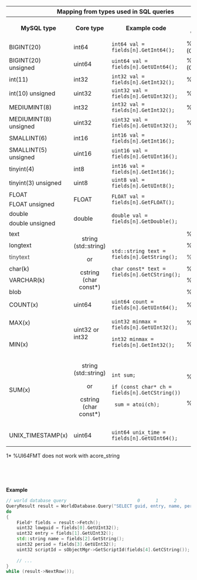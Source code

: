 <div id="main-content" data-inline-comments-target="true" class="wiki-content">
    <div class="table-wrap">
        <table class="confluenceTable" resolved="">
            <thead>
                <tr>
                    <th colspan="4" class="confluenceTh">Mapping from types used in SQL queries</th>
                </tr>
            </thead>
            <tbody>
                <tr>
                    <th class="confluenceTh">
                        <p>MySQL type</p>
                        <th class="confluenceTh">Core type
                    </th>
                    <th class="confluenceTh">Example code</th>
                    <th colspan="1" class="confluenceTh">Variable operators</th>
                </tr>
                <tr>
                    <td colspan="1" class="confluenceTd">BIGINT(20)</td>
                    <td colspan="1" class="confluenceTd">int64</td>
                    <td colspan="1" class="confluenceTd"><code>int64 val = fields[n].GetInt64();</code></td>
                    <td colspan="1" class="confluenceTd">%I64d&nbsp;&nbsp;&nbsp;&nbsp;&nbsp;&nbsp; (Capital i)</td>
                </tr>
                <tr>
                    <td colspan="1" class="confluenceTd">BIGINT(20) unsigned</td>
                    <td colspan="1" class="confluenceTd">uint64</td>
                    <td colspan="1" class="confluenceTd"><code><span>uint64 val = fields[n].GetUInt64();</span></code>
                    </td>
                    <td colspan="1" class="confluenceTd">%I64u&nbsp;&nbsp;&nbsp;&nbsp;&nbsp;&nbsp; (Capital i)</td>
                </tr>
                <tr>
                    <td colspan="1" class="confluenceTd">int(11)</td>
                    <td colspan="1" class="confluenceTd">int32</td>
                    <td colspan="1" class="confluenceTd"><code><span>int32 val = fields[n].GetInt32();</span></code>
                    </td>
                    <td colspan="1" class="confluenceTd"><span>%u</span></td>
                </tr>
                <tr>
                    <td colspan="1" class="confluenceTd">int(10) unsigned</td>
                    <td colspan="1" class="confluenceTd">uint32</td>
                    <td colspan="1" class="confluenceTd"><code><span>uint32 val = fields[n].GetUInt32();</span></code>
                    </td>
                    <td colspan="1" class="confluenceTd"><span>%u</span></td>
                </tr>
                <tr>
                    <td colspan="1" class="confluenceTd">MEDIUMINT(8)</td>
                    <td colspan="1" class="confluenceTd">int32</td>
                    <td colspan="1" class="confluenceTd"><code><span>int32 val = fields[n].GetInt32();</span></code>
                    </td>
                    <td colspan="1" class="confluenceTd"><span>%u</span></td>
                </tr>
                <tr>
                    <td colspan="1" class="confluenceTd">MEDIUMINT(8) unsigned</td>
                    <td colspan="1" class="confluenceTd">uint32</td>
                    <td colspan="1" class="confluenceTd"><code><span>uint32 val = fields[n].GetUInt32();</span></code>
                    </td>
                    <td colspan="1" class="confluenceTd"><span>%u</span></td>
                </tr>
                <tr>
                    <td colspan="1" class="confluenceTd">SMALLINT(6)</td>
                    <td colspan="1" class="confluenceTd">int16</td>
                    <td colspan="1" class="confluenceTd"><code><span>int16 val = fields[n].GetInt16();</span></code>
                    </td>
                    <td colspan="1" class="confluenceTd">&nbsp;</td>
                </tr>
                <tr>
                    <td colspan="1" class="confluenceTd">SMALLINT(5) unsigned</td>
                    <td colspan="1" class="confluenceTd">uint16</td>
                    <td colspan="1" class="confluenceTd"><code><span>uint16 val = fields[n].GetUInt16();</span></code>
                    </td>
                    <td colspan="1" class="confluenceTd">&nbsp;</td>
                </tr>
                <tr>
                    <td colspan="1" class="confluenceTd">tinyint(4)</td>
                    <td colspan="1" class="confluenceTd">int8</td>
                    <td colspan="1" class="confluenceTd"><code><span>int16 val = fields[n].GetInt16();</span></code>
                    </td>
                    <td colspan="1" class="confluenceTd">&nbsp;</td>
                </tr>
                <tr>
                    <td colspan="1" class="confluenceTd">tinyint(3) unsigned</td>
                    <td colspan="1" class="confluenceTd">uint8</td>
                    <td colspan="1" class="confluenceTd"><code><span>uint8 val = fields[n].GetUInt8();</span></code>
                    </td>
                    <td colspan="1" class="confluenceTd">&nbsp;</td>
                </tr>
                <tr>
                    <td colspan="1" class="confluenceTd">FLOAT</td>
                    <td rowspan="2" class="confluenceTd">FLOAT</td>
                    <td rowspan="2" class="confluenceTd"><code>FLOAT val = fields[n].GetFLOAT();</code></td>
                    <td colspan="1" class="confluenceTd">&nbsp;</td>
                </tr>
                <tr>
                    <td colspan="1" class="confluenceTd">FLOAT unsigned</td>
                    <td class="confluenceTd">&nbsp;</td>
                </tr>
                <tr>
                    <td class="confluenceTd">double</td>
                    <td rowspan="2" class="confluenceTd">double</td>
                    <td rowspan="2" class="confluenceTd"><code>double val = fields[n].GetDouble();</code></td>
                    <td colspan="1" class="confluenceTd">&nbsp;</td>
                </tr>
                <tr>
                    <td class="confluenceTd">double unsigned</td>
                    <td class="confluenceTd">&nbsp;</td>
                </tr>
                <tr>
                    <td colspan="1" class="confluenceTd">text</td>
                    <td rowspan="6" class="confluenceTd">
                        <p style="text-align: center;"><span>string (std::string)</span></p>
                        <p style="text-align: center;"><span>or</span></p>
                        <p style="text-align: center;"><span>cstring (char const*)</span></p>
                    </td>
                    <td rowspan="6" class="confluenceTd">
                        <p><code>std::string text = fields[n].GetString();</code></p>
                        <p><code>char const* text = fields[n].GetCString();</code></p>
                    </td>
                    <td colspan="1" class="confluenceTd">%s</td>
                </tr>
                <tr>
                    <td colspan="1" class="confluenceTd">longtext</td>
                    <td class="confluenceTd"><span>%s</span></td>
                </tr>
                <tr>
                    <td colspan="1" class="confluenceTd"><span style="color: rgb(68,68,68);">tinytext</span></td>
                    <td class="confluenceTd"><span style="color: rgb(68,68,68);"><span>%s</span></span></td>
                </tr>
                <tr>
                    <td colspan="1" class="confluenceTd">char(k)</td>
                    <td class="confluenceTd"><span>%s</span></td>
                </tr>
                <tr>
                    <td colspan="1" class="confluenceTd">VARCHAR(k)</td>
                    <td class="confluenceTd"><span>%s</span></td>
                </tr>
                <tr>
                    <td colspan="1" class="confluenceTd">blob</td>
                    <td class="confluenceTd"><span>%s</span></td>
                </tr>
                <tr>
                    <td colspan="1" class="confluenceTd">COUNT(x)</td>
                    <td colspan="1" class="confluenceTd">uint64</td>
                    <td colspan="1" class="confluenceTd"><code><span>uint64 count = fields[n].GetUInt64();</span></code>
                    </td>
                    <td colspan="1" class="confluenceTd">%UI64FMT*</td>
                </tr>
                <tr>
                    <td colspan="1" class="confluenceTd">MAX(x)</td>
                    <td rowspan="2" class="confluenceTd">uint32 or int32</td>
                    <td rowspan="2" class="confluenceTd">
                        <p><code>uint32 minmax = fields[n].GetUInt32();</code></p>
                        <p><code>int32 minmax = fields[n].GetInt32();</code></p>
                    </td>
                    <td colspan="1" class="confluenceTd">%u</td>
                </tr>
                <tr>
                    <td colspan="1" class="confluenceTd">MIN(x)</td>
                    <td class="confluenceTd"><span>%u</span></td>
                </tr>
                <tr>
                    <td colspan="1" class="confluenceTd">SUM(x)</td>
                    <td colspan="1" class="confluenceTd">
                        <p style="text-align: center;">string (std::string)</p>
                        <p style="text-align: center;">or</p>
                        <p style="text-align: center;">cstring (char const*)</p>
                    </td>
                    <td colspan="1" class="confluenceTd">
                        <p><code>int sum;</code></p>
                        <p><code>if (const char* ch = fields[n].GetCString())</code></p>
                        <p><code> sum = atoi(ch);</code></p>
                    </td>
                    <td colspan="1" class="confluenceTd">
                        <p>%s</p>
                        <p>&nbsp;</p>
                        <p>%s</p>
                    </td>
                </tr>
                <tr>
                    <td colspan="1" class="confluenceTd">UNIX_TIMESTAMP(x)</td>
                    <td colspan="1" class="confluenceTd">uint64</td>
                    <td colspan="1" class="confluenceTd"><code>uint64 unix_time = fields[n].GetUInt64();</code></td>
                    <td colspan="1" class="confluenceTd">
                        <p>&nbsp;</p>
                    </td>
                </tr>
            </tbody>
        </table>
    </div>
    <p>1* %UI64FMT does not work with acore_string</p>
    <p>&nbsp;</p>
    <p>&nbsp;</p>
    <div class="code panel pdl conf-macro output-block" style="border-width: 1px;" data-hasbody="true"
        data-macro-name="code" data-macro-id="">
        <div class="codeHeader panelHeader pdl" style="border-bottom-width: 1px;"><b>Example</b></div>
        <div class="codeContent panelContent pdl"></div>
	</div>
</div>
		
```cpp
// world database query                           0      1      2      3        4
QueryResult result = WorldDatabase.Query("SELECT guid, entry, name, period, ScriptName FROM transports");
do
{
    Field* fields = result->Fetch();
    uint32 lowguid = fields[0].GetUInt32();
    uint32 entry = fields[1].GetUInt32();
    std::string name = fields[2].GetString();
    uint32 period = fields[3].GetUInt32();
    uint32 scriptId = sObjectMgr->GetScriptId(fields[4].GetCString());
     
    // ...
}
while (result->NextRow());
```

